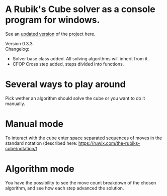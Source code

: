 # A Rubik's Cube solver as a console program for windows.
See an [updated version](https://github.com/giodueck/crubik) of the project here.

Version 0.3.3\
Changelog:
- Solver base class added. All solving algorithms will inherit from it.
- CFOP Cross step added, steps divided into functions.

# Several ways to play around
Pick wether an algorithm should solve the cube or you want to do it manually.

# Manual mode
To interact with the cube enter space separated sequences of moves in the standard notation (described here: https://ruwix.com/the-rubiks-cube/notation/).

# Algorithm mode
You have the possibility to see the move count breakdown of the chosen algorithm, and see how each step advanced the solution.
